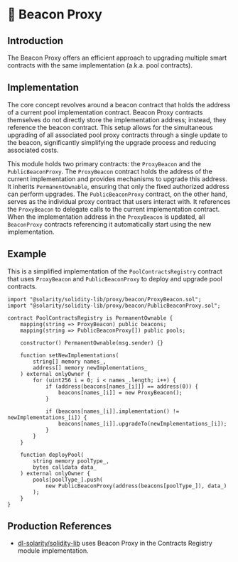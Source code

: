 # 🥓 Beacon Proxy

## Introduction

The Beacon Proxy offers an efficient approach to upgrading multiple smart contracts with the same implementation (a.k.a. pool contracts).

## Implementation

The core concept revolves around a beacon contract that holds the address of a current pool implementation contract. Beacon Proxy contracts themselves do not directly store the implementation address; instead, they reference the beacon contract. This setup allows for the simultaneous upgrading of all associated pool proxy contracts through a single update to the beacon, significantly simplifying the upgrade process and reducing associated costs.

This module holds two primary contracts: the `ProxyBeacon` and the `PublicBeaconProxy`. The `ProxyBeacon` contract holds the address of the current implementation and provides mechanisms to upgrade this address. It inherits `PermanentOwnable`, ensuring that only the fixed authorized address can perform upgrades. The `PublicBeaconProxy` contract, on the other hand, serves as the individual proxy contract that users interact with. It references the `ProxyBeacon` to delegate calls to the current implementation contract. When the implementation address in the `ProxyBeacon` is updated, all `BeaconProxy` contracts referencing it automatically start using the new implementation.

## Example

This is a simplified implementation of the `PoolContractsRegistry` contract that uses `ProxyBeacon` and `PublicBeaconProxy` to deploy and upgrade pool contracts.

```solidity
import "@solarity/solidity-lib/proxy/beacon/ProxyBeacon.sol";
import "@solarity/solidity-lib/proxy/beacon/PublicBeaconProxy.sol";

contract PoolContractsRegistry is PermanentOwnable {
    mapping(string => ProxyBeacon) public beacons;
    mapping(string => PublicBeaconProxy[]) public pools;

    constructor() PermanentOwnable(msg.sender) {}

    function setNewImplementations(
        string[] memory names_,
        address[] memory newImplementations_
    ) external onlyOwner {
        for (uint256 i = 0; i < names_.length; i++) {
            if (address(beacons[names_[i]]) == address(0)) {
                beacons[names_[i]] = new ProxyBeacon();
            }

            if (beacons[names_[i]].implementation() != newImplementations_[i]) {
                beacons[names_[i]].upgradeTo(newImplementations_[i]);
            }
        }
    }

    function deployPool(
        string memory poolType_, 
        bytes calldata data_
    ) external onlyOwner {
        pools[poolType_].push(
            new PublicBeaconProxy(address(beacons[poolType_]), data_)
        );
    }
}
```

## Production References

* &#x20;[dl-solarity/solidity-lib](https://github.com/dl-solarity/solidity-lib/tree/master) uses Beacon Proxy in the Contracts Registry module implementation.
